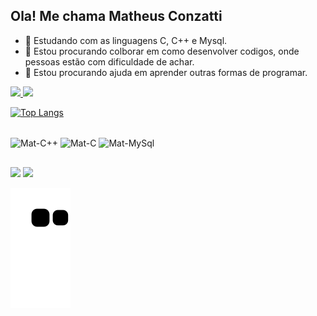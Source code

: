  ## Ola! Me chama Matheus Conzatti 
- 🌱 Estudando com as linguagens C, C++ e Mysql.
- 👯 Estou procurando colborar em como desenvolver codigos, onde pessoas estão com dificuldade de achar.
- 🤔 Estou procurando ajuda em aprender outras formas de programar.

<div>
  <a href="https://github.com/Matheus-Conzatti">
  <img height="180em" src="https://github-readme-stats.vercel.app/api?username=Matheus-Conzatti&show_icons=true&theme=tokyonight&include_all_commits=true&count_private=true"/>
  <img height="180em" src="https://github-readme-stats.vercel.app/api/top-langs/?username=Matheus-Conzatti&layout=compact&langs_count=7&theme=tokyonight"/>
    
  
</div>
  
  [![Top Langs](https://github-readme-stats.vercel.app/api/top-langs/?username=Matheus-Conzatti)](https://github.com/anuraghazra/github-readme-stats)
  
<div style="display: inline_block"><br>
  <img align="center" alt="Mat-C++" height="30" width="40" 	src="https://cdn.jsdelivr.net/gh/devicons/devicon/icons/cplusplus/cplusplus-original.svg" />
  <img align="center" alt="Mat-C" height="30" width="40" src="https://cdn.jsdelivr.net/gh/devicons/devicon/icons/c/c-original.svg" />
  <img align="center" alt="Mat-MySql" height="30" width="40" src="https://cdn.jsdelivr.net/gh/devicons/devicon/icons/mysql/mysql-plain.svg" />
</div>
  
  ##
 
<div> 
 <a href="" target="_blank"><img src="https://img.shields.io/badge/Discord-7289DA?style=for-the-badge&logo=discord&logoColor=white" target="_blank"></a> 
 <a href = "teteusconzatti@gmail.com"><img src="https://img.shields.io/badge/-Gmail-%23333?style=for-the-badge&logo=gmail&logoColor=white" target="_blank"></a>
 
 ![Snake animation](https://github.com/rafaballerini/rafaballerini/blob/output/github-contribution-grid-snake.svg)
 
</div>
